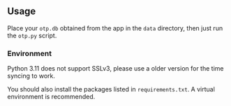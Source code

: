## Usage

Place your `otp.db` obtained from the app in the `data` directory, then just run the `otp.py` script.

### Environment

Python 3.11 does not support SSLv3, please use a older version for the time syncing to work.

You should also install the packages listed in `requirements.txt`. A virtual environment is recommended.
